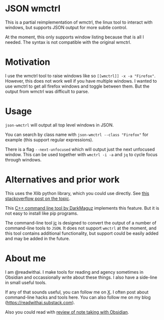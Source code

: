 # JSON wmctrl
This is a partial reimplementation of wmctrl, the linux tool to interact with windows, but supports JSON output for more subtle control.

At the moment, this only supports window listing because that is all I needed. The syntax is not compatible with the original wmctrl.

# Motivation
I use the wmctrl tool to raise windows like so `[[wmctrl]] -x -a "Firefox"`. However, this does not work well if you have multiple windows. I wanted to use wmctrl to get all firefox windows and toggle between them. But the output from wmctrl was difficult to parse.

# Usage
`json-wmctrl` will output all top level windows in JSON.

You can search by class name with `json-wmctrl --class "Firefox"` for example (this support regular expressions).

There is a flag `--next-unfocused` which will output just the next unfocused window.
This can be used together with `wmctrl -i -a` and `jq` to cycle focus through windows.

# Alternatives and prior work
This uses the Xlib python library, which you could use directly. See [this stackoverflow post on the topic](https://stackoverflow.com/questions/52545937/how-can-i-list-all-open-x11-windows-on-gnu-linux-from-a-python-script).

This [C++ command line tool by DarkMaguz](https://github.com/DarkMaguz/SimpleWMCtrl) implements this feature. But it is not easy to install like pip programs.

The command-line tool [jc](https://github.com/kellyjonbrazil/jc) is designed to convert the output of a number of command-line tools to `JSON`. It does not support `wmctrl` at the moment, and this tool contains additional functionality, but support could be easily added and may be added in the future.

# About me
I am @readwithai. I make tools for reading and agency sometimes in Obsidian and occassionally write about these things. I also have a side-line in small useful tools.

If any of that sounds useful, you can follow me on [X](https://x.com/readwithai). I often post about command-line hacks and tools here. You can also follow me on my blog (https://readwithai.substack.com).

Also you could read with [review of note taking with Obsidian](https://readwithai.substack.com/p/note-taking-with-obsidian-much-of).
